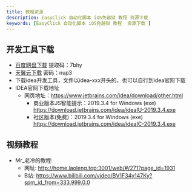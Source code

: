 ```yaml
---
title: 教程资源
description: EasyClick 自动化脚本 iOS免越狱 教程 资源下载
keywords: [EasyClick 自动化脚本 iOS免越狱 教程  资源下载 ]
---
```



## 开发工具下载

- [百度网盘下载](https://pan.baidu.com/s/124sTYQAZkedgfnTv3iFTZg) 提取码：7bhy
- [天翼云下载](https://cloud.189.cn/t/UbAjqanEzeMz) 密码：nup3
- 下载idea开发工具，文件以idea-xxx开头的，也可以自行到idea官网下载
- IDEA官网下载地址
  - 网页地址：https://www.jetbrains.com/idea/download/other.html
    - 商业版本JS智能提示：2019.3.4 for Windows (exe) https://download.jetbrains.com/idea/ideaIU-2019.3.4.exe
    - 社区版本(免费)：2019.3.4 for Windows (exe) https://download.jetbrains.com/idea/ideaIC-2019.3.4.exe


## 视频教程
- Mr_老冷的教程: 
    - 网址: http://home.laoleng.top:3001/web/#/271?page_id=1931
    - B站: https://www.bilibili.com/video/BV1F34y147Ky?spm_id_from=333.999.0.0

